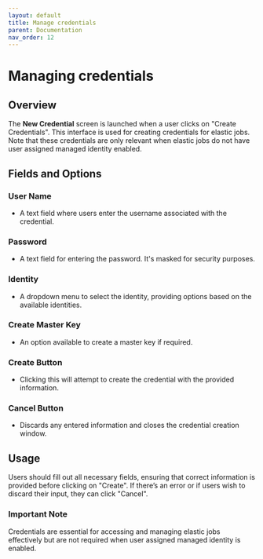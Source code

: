 ```yaml
---
layout: default
title: Manage credentials
parent: Documentation
nav_order: 12
---
```


# Managing credentials

## Overview
The **New Credential** screen is launched when a user clicks on "Create Credentials". This interface is used for creating credentials for elastic jobs. Note that these credentials are only relevant when elastic jobs do not have user assigned managed identity enabled.

## Fields and Options

### User Name
- A text field where users enter the username associated with the credential.

### Password
- A text field for entering the password. It's masked for security purposes.

### Identity 
- A dropdown menu to select the identity, providing options based on the available identities.

### Create Master Key 
- An option available to create a master key if required.

### Create Button 
- Clicking this will attempt to create the credential with the provided information.

### Cancel Button 
- Discards any entered information and closes the credential creation window.

## Usage
Users should fill out all necessary fields, ensuring that correct information is provided before clicking on "Create". If there’s an error or if users wish to discard their input, they can click "Cancel".

### Important Note
Credentials are essential for accessing and managing elastic jobs effectively but are not required when user assigned managed identity is enabled.
